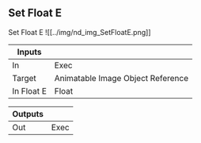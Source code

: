 ## Set Float E
Set Float E
![[../img/nd_img_SetFloatE.png]]

|Inputs||
|--|--|
| In | Exec |
| Target | Animatable Image Object Reference |
| In Float E | Float |

|Outputs||
|--|--|
| Out | Exec |
